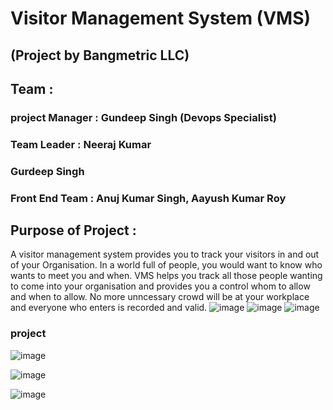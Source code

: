 # Visitor Management System (VMS)
## (Project by Bangmetric LLC)
## Team :
### project Manager : Gundeep Singh (Devops Specialist)
### Team Leader : Neeraj Kumar
### Gurdeep Singh
### Front End Team : Anuj Kumar Singh, Aayush Kumar Roy
## Purpose of Project :
A visitor management system provides you to track your visitors in and out of your Organisation. In a world full of people, you would want to know who wants to meet you and when.
VMS helps you track all those people wanting to come into your organisation and provides you a control whom to allow and when to allow.
No more unncessary crowd will be at your workplace and everyone who enters is recorded and valid.
![image](https://user-images.githubusercontent.com/54369528/109418006-123a8580-79ec-11eb-9af5-91a51d9cf32b.png)
![image](https://user-images.githubusercontent.com/54369528/109418027-254d5580-79ec-11eb-83bb-2ca0ee9d6f4c.png)
![image](https://user-images.githubusercontent.com/54369528/109418039-3eee9d00-79ec-11eb-8746-a7919c636f31.png)

### project
![image](https://user-images.githubusercontent.com/54369528/109417939-bf60ce00-79eb-11eb-80e6-155d45ba0558.png)

![image](https://user-images.githubusercontent.com/54369528/109417931-b53ecf80-79eb-11eb-87f7-7bd69fd85250.png)

![image](https://user-images.githubusercontent.com/54369528/109417920-a0623c00-79eb-11eb-98ac-a414c3de9dfe.png)

